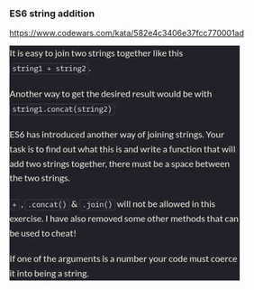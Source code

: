 ### ES6 string addition

https://www.codewars.com/kata/582e4c3406e37fcc770001ad

![description](./description.jpg "Description")
